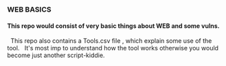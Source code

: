 <h3> WEB BASICS </h3>

<h4> This repo would consist of very basic things about WEB and some vulns. </h4>

&nbsp; This repo also contains a Tools.csv file , which explain some use of the tool.
&nbsp; It's most imp to understand how the tool works otherwise you would become just another script-kiddie.
<br>
